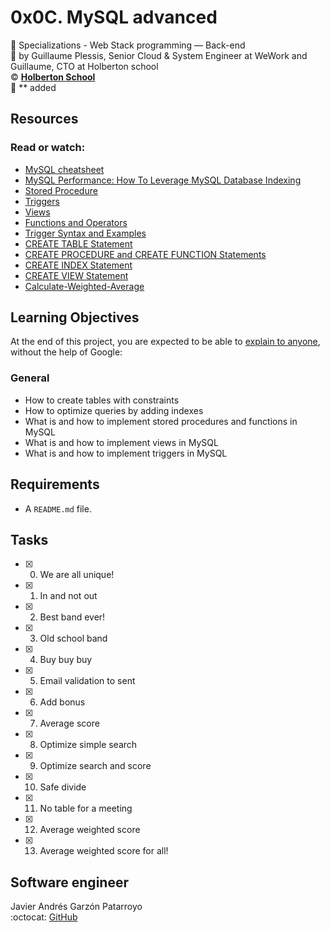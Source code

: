 # 0x0C. MySQL advanced
:open_file_folder: Specializations - Web Stack programming ― Back-end  
:bust_in_silhouette: by Guillaume Plessis, Senior Cloud & System Engineer at WeWork and Guillaume, CTO at Holberton school  
:copyright: **[Holberton School](https://www.holbertonschool.com/)**  
:bookmark: 
** added
## Resources
### Read or watch:
* [MySQL cheatsheet](https://devhints.io/mysql)
* [MySQL Performance: How To Leverage MySQL Database Indexing](https://www.liquidweb.com/kb/mysql-optimization-how-to-leverage-mysql-database-indexing/)
* [Stored Procedure](https://www.w3resource.com/mysql/mysql-procedure.php)
* [Triggers](https://www.w3resource.com/mysql/mysql-triggers.php)
* [Views](https://www.w3resource.com/mysql/mysql-views.php)
* [Functions and Operators](https://dev.mysql.com/doc/refman/5.7/en/functions.html)
* [Trigger Syntax and Examples](https://dev.mysql.com/doc/refman/5.7/en/trigger-syntax.html)
* [CREATE TABLE Statement](https://dev.mysql.com/doc/refman/5.7/en/create-table.html)
* [CREATE PROCEDURE and CREATE FUNCTION Statements](https://dev.mysql.com/doc/refman/5.7/en/create-procedure.html)
* [CREATE INDEX Statement](https://dev.mysql.com/doc/refman/5.7/en/create-index.html)
* [CREATE VIEW Statement](https://dev.mysql.com/doc/refman/5.7/en/create-view.html)
* [Calculate-Weighted-Average](https://www.wikihow.com/Calculate-Weighted-Average)

## Learning Objectives
At the end of this project, you are expected to be able to [explain to anyone](https://fs.blog/2012/04/feynman-technique/), without the help of Google:
### General
* How to create tables with constraints
* How to optimize queries by adding indexes
* What is and how to implement stored procedures and functions in MySQL
* What is and how to implement views in MySQL
* What is and how to implement triggers in MySQL

## Requirements
* A ```README.md``` file.

## Tasks
* [x] 0. We are all unique!
* [x] 1. In and not out
* [x] 2. Best band ever!
* [x] 3. Old school band
* [x] 4. Buy buy buy
* [x] 5. Email validation to sent
* [x] 6. Add bonus
* [x] 7. Average score
* [x] 8. Optimize simple search
* [x] 9. Optimize search and score
* [x] 10. Safe divide
* [x] 11. No table for a meeting
* [x] 12. Average weighted score
* [x] 13. Average weighted score for all!

## Software engineer
Javier Andrés Garzón Patarroyo  
:octocat: [GitHub](https://github.com/javierandresgp/)
